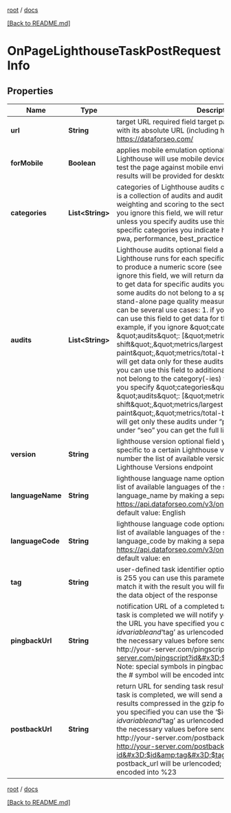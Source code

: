 [root](./../ "root") / [docs](./ "docs")

[[Back to README.md]](./../README.md "[Back to README.md]")

# OnPageLighthouseTaskPostRequestInfo

## Properties

| Name | Type | Description | Notes |
|------------ | ------------- | ------------- | -------------|
|**url** | **String** | target URL required field target page should be specified with its absolute URL (including http:// or https://) example: https://dataforseo.com/ |  [optional] |
|**forMobile** | **Boolean** | applies mobile emulation optional field if set to true, Lighthouse will use mobile device and screen emulation to test the page against mobile environment if set to false, the results will be provided for desktop default value: false |  [optional] |
|**categories** | **List&lt;String&gt;** | categories of Lighthouse audits optional field each category is a collection of audits and audit groups that applies weighting and scoring to the section (see official definition) if you ignore this field, we will return data for all categories unless you specify audits use this field to get data for specific categories you indicate here possible values: seo, pwa, performance, best_practices, accessibility |  [optional] |
|**audits** | **List&lt;String&gt;** | Lighthouse audits optional field audits are individual tests Lighthouse runs for each specific feature/optimization/metric to produce a numeric score (see official definition)   if you ignore this field, we will return data for all audits use this field to get data for specific audits you indicate here note that some audits do not belong to a specific category and are stand-alone page quality measurements in general, there can be several use cases: 1. if you ignore categories, you can use this field to get data for the specified audits only for example, if you ignore \&quot;categories\&quot; and specify \&quot;audits\&quot;: [\&quot;metrics/cumulative-layout-shift\&quot;,\&quot;metrics/largest-contentful-paint\&quot;,\&quot;metrics/total-blocking-time\&quot;], you will get data only for these audits 2. if you specify a category, you can use this field to additionally receive audits that do not belong to the category(-ies) you specified for example, if you specify \&quot;categories\&quot;: [\&quot;seo\&quot;] and \&quot;audits\&quot;: [\&quot;metrics/cumulative-layout-shift\&quot;,\&quot;metrics/largest-contentful-paint\&quot;,\&quot;metrics/total-blocking-time\&quot;], you will get only these audits under “performance” and all audits under “seo” you can get the full list of possible audits here |  [optional] |
|**version** | **String** | lighthouse version optional field you can obtain the results specific to a certain Lighthouse version by specifying its number the list of available versions is available through the Lighthouse Versions endpoint |  [optional] |
|**languageName** | **String** | lighthouse language name optional field you can receive the list of available languages of the search engine with their language_name by making a separate request to https://api.dataforseo.com/v3/on_page/lighthouse/languages default value: English |  [optional] |
|**languageCode** | **String** | lighthouse language code optional field you can receive the list of available languages of the search engine with their language_code by making a separate request to https://api.dataforseo.com/v3/on_page/lighthouse/languages default value: en |  [optional] |
|**tag** | **String** | user-defined task identifier optional field the character limit is 255 you can use this parameter to identify the task and match it with the result you will find the specified tag value in the data object of the response |  [optional] |
|**pingbackUrl** | **String** | notification URL of a completed task optional field when a task is completed we will notify you by GET request sent to the URL you have specified you can use the ‘$id’ string as a $id variable and ‘$tag’ as urlencoded $tag variable. We will set the necessary values before sending the request. example: http://your-server.com/pingscript?id&#x3D;$id http://your-server.com/pingscript?id&#x3D;$id&amp;tag&#x3D;$tag Note: special symbols in pingback_url will be urlencoded; i.a., the # symbol will be encoded into %23 |  [optional] |
|**postbackUrl** | **String** | return URL for sending task results optional field once the task is completed, we will send a POST request with its results compressed in the gzip format to the postback_url you specified you can use the ‘$id’ string as a $id variable and ‘$tag’ as urlencoded $tag variable. We will set the necessary values before sending the request example: http://your-server.com/postbackscript?id&#x3D;$id http://your-server.com/postbackscript?id&#x3D;$id&amp;tag&#x3D;$tag Note: special symbols in postback_url will be urlencoded; i.a., the # symbol will be encoded into %23 |  [optional] |

[root](./../ "root") / [docs](./ "docs")

[[Back to README.md]](./../README.md "[Back to README.md]")